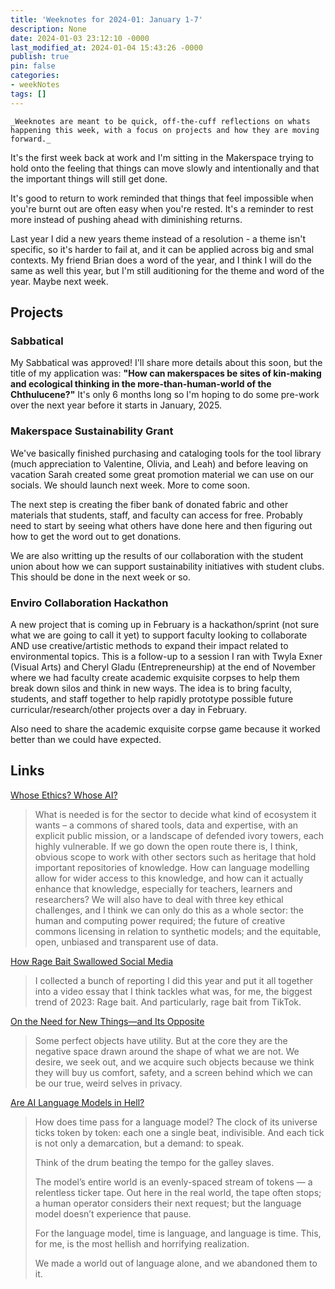 ```yaml
---
title: 'Weeknotes for 2024-01: January 1-7'
description: None
date: 2024-01-03 23:12:10 -0000
last_modified_at: 2024-01-04 15:43:26 -0000
publish: true
pin: false
categories:
- weekNotes
tags: []
---
```


    _Weeknotes are meant to be quick, off-the-cuff reflections on whats happening this week, with a focus on projects and how they are moving forward._

It's the first week back at work and I'm sitting in the Makerspace trying to hold onto the feeling that things can move slowly and intentionally and that the important things will still get done.

It's good to return to work reminded that things that feel impossible when you're burnt out are often easy when you're rested. It's a reminder to rest more instead of pushing ahead with diminishing returns.

Last year I did a new years theme instead of a resolution - a theme isn't specific, so it's harder to fail at, and it can be applied across big and smal contexts. My friend Brian does a word of the year, and I think I will do the same as well this year, but I'm still auditioning for the theme and word of the year. Maybe next week.

## Projects

### Sabbatical

My Sabbatical was approved! I'll share more details about this soon, but the title of my application was: **"How can makerspaces be sites of kin-making and ecological thinking in the more-than-human-world of the Chthulucene?"** It's only 6 months long so I'm hoping to do some pre-work over the next year before it starts in January, 2025.

### Makerspace Sustainability Grant

We've basically finished purchasing and cataloging tools for the tool library (much appreciation to Valentine, Olivia, and Leah) and before leaving on vacation Sarah created some great promotion material we can use on our socials. We should launch next week. More to come soon.

The next step is creating the fiber bank of donated fabric and other materials that students, staff, and faculty can access for free. Probably need to start by seeing what others have done here and then figuring out how to get the word out to get donations.

We are also writting up the results of our collaboration with the student union about how we can support sustainability initiatives with student clubs. This should be done in the next week or so.

### Enviro Collaboration Hackathon

A new project that is coming up in February is a hackathon/sprint (not sure what we are going to call it yet) to support faculty looking to collaborate AND use creative/artistic methods to expand their impact related to environmental topics. This is a follow-up to a session I ran with Twyla Exner (Visual Arts) and Cheryl Gladu (Entrepreneurship) at the end of November where we had faculty create academic exquisite corpses to help them break down silos and think in new ways. The idea is to bring faculty, students, and staff together to help rapidly prototype possible future curricular/research/other projects over a day in February.

Also need to share the academic exquisite corpse game because it worked better than we could have expected.

## Links

[Whose Ethics? Whose AI?](https://helenbeetham.substack.com/p/whose-ethics-whose-ai)

> What is needed is for the sector to decide what kind of ecosystem it wants – a commons of shared tools, data and expertise, with an explicit public mission, or a landscape of defended ivory towers, each highly vulnerable. If we go down the open route there is, I think, obvious scope to work with other sectors such as heritage that hold important repositories of knowledge. How can language modelling allow for wider access to this knowledge, and how can it actually enhance that knowledge, especially for teachers, learners and researchers? We will also have to deal with three key ethical challenges, and I think we can only do this as a whole sector: the human and computing power required; the future of creative commons licensing in relation to synthetic models; and the equitable, open, unbiased and transparent use of data.

[How Rage Bait Swallowed Social Media](https://www.youtube.com/watch?v=dh5G2-8O0Vw&utm_source=substack&utm_medium=email)

> I collected a bunch of reporting I did this year and put it all together into a video essay that I think tackles what was, for me, the biggest trend of 2023: Rage bait. And particularly, rage bait from TikTok.

[On the Need for New Things—and Its Opposite](https://windowofopportunity.substack.com/p/on-the-need-for-new-thingsand-its)

> Some perfect objects have utility. But at the core they are the negative space drawn around the shape of what we are not. We desire, we seek out, and we acquire such objects because we think they will buy us comfort, safety, and a screen behind which we can be our true, weird selves in privacy.

[Are AI Language Models in Hell?](https://www.robinsloan.com/lab/language-models-hell/)

> How does time pass for a language model? The clock of its universe ticks token by token: each one a single beat, indivisible. And each tick is not only a demarcation, but a demand: to speak.
>
> Think of the drum beating the tempo for the galley slaves.
>
> The model’s entire world is an evenly-spaced stream of tokens — a relentless ticker tape. Out here in the real world, the tape often stops; a human operator considers their next request; but the language model doesn’t experience that pause.
>
> For the language model, time is language, and language is time. This, for me, is the most hellish and horrifying realization.
>
> We made a world out of language alone, and we abandoned them to it.
